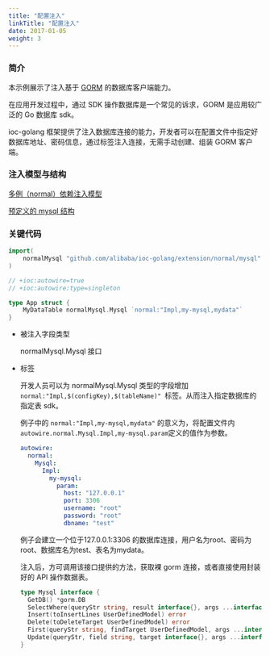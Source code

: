 ```yaml
---
title: "配置注入"
linkTitle: "配置注入"
date: 2017-01-05
weight: 3
---
```


### 简介

本示例展示了注入基于 [GORM](https://gorm.io/index.html) 的数据库客户端能力。

在应用开发过程中，通过 SDK 操作数据库是一个常见的诉求，GORM 是应用较广泛的 Go 数据库 sdk。

ioc-golang 框架提供了注入数据库连接的能力，开发者可以在配置文件中指定好数据库地址、密码信息，通过标签注入连接，无需手动创建、组装 GORM 客户端。

### 注入模型与结构

[多例（normal）依赖注入模型](https://github.com/alibaba/IOC-Golang/tree/master/extension/normal)

[预定义的 mysql 结构](https://github.com/alibaba/IOC-Golang/tree/master/extension/normal/mysql)

### 关键代码

```go
import(
	normalMysql "github.com/alibaba/ioc-golang/extension/normal/mysql"
)

// +ioc:autowire=true
// +ioc:autowire:type=singleton

type App struct {
	MyDataTable normalMysql.Mysql `normal:"Impl,my-mysql,mydata"`
}
```

- 被注入字段类型

  normalMysql.Mysql 接口

- 标签

  开发人员可以为 normalMysql.Mysql 类型的字段增加 `normal:"Impl,$(configKey),$(tableName)" `标签。从而注入指定数据库的指定表 sdk。

  例子中的 `normal:"Impl,my-mysql,mydata"` 的意义为，将配置文件内 `autowire.normal.Mysql.Impl,my-mysql.param`定义的值作为参数。

  ```yaml
  autowire:
    normal:
      Mysql:
        Impl:
          my-mysql:
            param:
              host: "127.0.0.1"
              port: 3306
              username: "root"
              password: "root"
              dbname: "test"
  ```

  例子会建立一个位于127.0.0.1:3306 的数据库连接，用户名为root、密码为 root、数据库名为test、表名为mydata。

  注入后，方可调用该接口提供的方法，获取裸 gorm 连接，或者直接使用封装好的 API 操作数据表。

  ```go
  type Mysql interface {
  	GetDB() *gorm.DB
  	SelectWhere(queryStr string, result interface{}, args ...interface{}) error
  	Insert(toInsertLines UserDefinedModel) error
  	Delete(toDeleteTarget UserDefinedModel) error
  	First(queryStr string, findTarget UserDefinedModel, args ...interface{}) error
  	Update(queryStr, field string, target interface{}, args ...interface{}) error
  }
  ```
